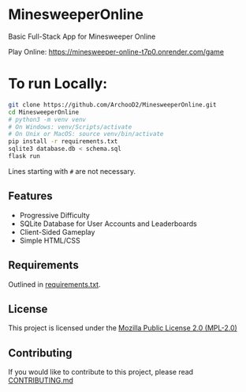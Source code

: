 # MinesweeperOnline
Basic Full-Stack App for Minesweeper Online

Play Online: https://minesweeper-online-t7p0.onrender.com/game

# To run Locally:

```bash
git clone https://github.com/ArchooD2/MinesweeperOnline.git
cd MinesweeperOnline
# python3 -m venv venv
# On Windows: venv/Scripts/activate
# On Unix or MacOS: source venv/bin/activate
pip install -r requirements.txt
sqlite3 database.db < schema.sql
flask run
```

Lines starting with `#` are not necessary.

## Features

* Progressive Difficulty
* SQLite Database for User Accounts and Leaderboards
* Client-Sided Gameplay
* Simple HTML/CSS

## Requirements

Outlined in [requirements.txt](requirements.txt).

## License

This project is licensed under the [Mozilla Public License 2.0 (MPL-2.0)](LICENSE.md)

## Contributing

If you would like to contribute to this project, please read [CONTRIBUTING.md](CONTRIBUTING.md)